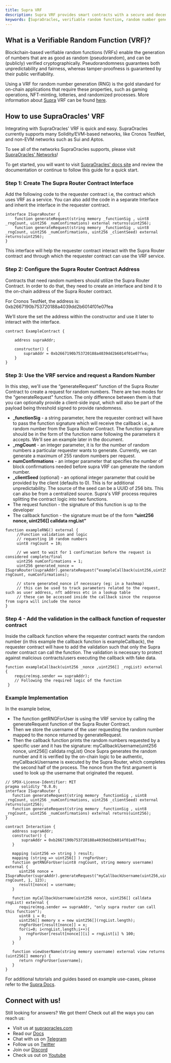 ```yaml
---
title: Supra VRF
description: Supra VRF provides smart contracts with a secure and decentralized source of randomness that is unbiasable, unpredictable, and publicly verifiable. 
keywords: [SupraOracles, verifiable random function, random number generation]
---
```


## What is a Verifiable Random Function (VRF)?

Blockchain-based verifiable random functions (VRFs) enable the generation of numbers that are as good as random (pseudorandom), and can be (publicly) verified cryptographically. Pseudorandomness guarantees both unpredictability and fairness, whereas tamper-proofness is guaranteed by their public verifiability.

Using a VRF for random number generation (RNG) is the gold standard for on-chain applications that require these properties, such as gaming operations, NFT-minting, lotteries, and randomized processes. More information about [Supra](https://supraoracles.com/) VRF can be found [here](https://supraoracles.com/docs/vrf1).


## How to use SupraOracles' VRF

Integrating with SupraOracles' VRF is quick and easy. SupraOracles currently supports many Solidity/EVM-based networks, like Cronos TestNet, and non-EVM networks such as Sui and Aptos.

To see all of the networks SupraOracles supports, please visit   [SupraOracles' Networks](https://supraoracles.com/docs/vrf1/network-addresses)!

To get started, you will want to visit   [SupraOracles' docs site](https://supraoracles.com/docs/vrf1) and review the documentation or continue to follow this guide for a quick start.


### Step 1: Create The Supra Router Contract Interface

Add the following code to the requester contract i.e, the contract which uses VRF as a service. You can also add the code in a separate Interface and inherit the interface in the requester contract.



```solidity
interface ISupraRouter { 
    function generateRequest(string memory _functionSig , uint8 _rngCount, uint256 _numConfirmations) external returns(uint256); 
    function generateRequest(string memory _functionSig , uint8 _rngCount, uint256 _numConfirmations, uint256 _clientSeed) external returns(uint256); 
}
```



This interface will help the requester contract interact with the Supra Router contract and through which the requester contract can use the VRF service.


### Step 2: Configure the Supra Router Contract Address

Contracts that need random numbers should utilize the Supra Router Contract. In order to do that, they need to create an interface and bind it to the on-chain address of the Supra Router contract.

For Cronos TestNet, the address is: 0xb2667190b753720188a4039dd2b6014f01e07fea

We’ll store the set the address within the constructor and use it later to interact with the interface.


<Tabs>
  <TabItem value="solidity" label="Solidity" default>

```solidity
contract ExampleContract {

    address supraAddr;

    constructor() {
        supraAddr = 0xb2667190b753720188a4039dd2b6014f01e07fea;
    }
}
```



### Step 3: Use the VRF service and request a Random Number

In this step, we'll use the “generateRequest” function of the Supra Router Contract to create a request for random numbers. There are two modes for the "generateRequest" function. The only difference between them is that you can optionally provide a client-side input, which will also be part of the payload being threshold signed to provide randomness.
* **_functionSig** - a string parameter, here the requester contract will have to pass the function signature which will receive the callback i.e., a random number from the Supra Router Contract. The function signature should be in the form of the function name following the parameters it accepts. We'll see an example later in the document.
* **_rngCount** - an integer parameter, it is for the number of random numbers a particular requester wants to generate. Currently, we can generate a maximum of 255 random numbers per request.
* **numConfirmations** - an integer parameter that specifies the number of block confirmations needed before supra VRF can generate the random number.
* **_clientSeed** (optional) - an optional integer parameter that could be provided by the client (defaults to 0). This is for additional unpredictability. The source of the seed can be a UUID of 256 bits. This can also be from a centralized source.
Supra's VRF process requires splitting the contract logic into two functions.
* The request function - the signature of this function is up to the developer
* The callback function - the signature must be of the form **“uint256 nonce, uint256[] calldata rngList”**



```solidity
function exampleRNG() external {  
     //Function validation and logic
     // requesting 10 random numbers
     uint8 rngCount = 10; 

     // we want to wait for 1 confirmation before the request is considered complete/final
     uint256 numConfirmations = 1; 
     uint256 generated_nonce = ISupraRouter(supraAddr).generateRequest(“exampleCallback(uint256,uint256[])”, rngCount, numConfirmations);

     // store generated_nonce if necessary (eg: in a hashmap)
     // this can be used to track parameters related to the request, such as user address, nft address etc in a lookup table
     // these can be accessed inside the callback since the response from supra will include the nonce
}
```



### Step 4 - Add the validation in the callback function of requester contract

Inside the callback function where the requester contract wants the random number (in this example the callback function is exampleCallback), the requester contract will have to add the validation such that only the Supra router contract can call the function. The validation is necessary to protect against malicious contracts/users executing the callback with fake data.


```solidity
function exampleCallback(uint256 _nonce ,uint256[] _rngList) external {
    require(msg.sender == supraAddr);
    // Following the required logic of the function
 }
 ```



### Example Implementation

In the example below,
* The function getRNGForUser is using the VRF service by calling the generateRequest function of the Supra Router Contract.
* Then we store the username of the user requesting the random number mapped to the nonce returned by generateRequest.
* Then the callback function prints the random numbers requested by a specific user and it has the signature: myCallbackUsername(uint256 nonce, uint256[] calldata rngList)
Once Supra generates the random number and it is verified by the on-chain logic to be authentic, myCallbackUsername is executed by the Supra Router, which completes the second half of the process. The nonce from the first argument is used to look up the username that originated the request.



```
// SPDX-License-Identifier: MIT
pragma solidity ^0.8.0;
interface ISupraRouter {
   function generateRequest(string memory _functionSig , uint8 _rngCount, uint256 _numConfirmations, uint256 _clientSeed) external returns(uint256);
   function generateRequest(string memory _functionSig , uint8 _rngCount, uint256 _numConfirmations) external returns(uint256);
}

contract Interaction {
   address supraAddr;
   constructor() {
       supraAddr = 0xb2667190b753720188a4039dd2b6014f01e07fea;
   }

   mapping (uint256 => string ) result;
   mapping (string => uint256[] ) rngForUser;
   function getRNGForUser(uint8 rngCount, string memory username) external {
      uint256 nonce =  ISupraRouter(supraAddr).generateRequest("myCallbackUsername(uint256,uint256[])", rngCount, 1, 123);
      result[nonce] = username;
   }

   function myCallbackUsername(uint256 nonce, uint256[] calldata rngList) external {
      require(msg.sender == supraAddr, "only supra router can call this function");
      uint8 i = 0;
      uint256[] memory x = new uint256[](rngList.length);
      rngForUser[result[nonce]] = x;
      for(i=0; i<rngList.length;i++){
         rngForUser[result[nonce]][i] = rngList[i] % 100;
      }
   }
   
   function viewUserName(string memory username) external view returns (uint256[] memory) {
      return rngForUser[username];
   }
} 
```


For additional tutorials and guides based on example use-cases, please refer to the [Supra Docs](https://supraoracles.com/docs/additional-guides).


## Connect with us!

Still looking for answers? We got them! Check out all the ways you can reach us:

* Visit us at [supraoracles.com](https://supraoracles.com)
* Read our [Docs](https://supraoracles.com/docs/overview)
* Chat with us on [Telegram](https://t.me/SupraOracles)
* Follow us on [Twitter](https://twitter.com/SupraOracles)
* Join our [Discord](https://discord.gg/supraoracles)
* Check us out on [Youtube](https://www.youtube.com/SupraOfficial)
